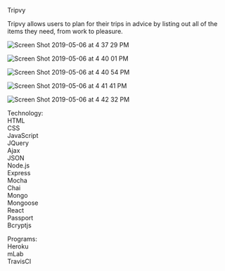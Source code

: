 Tripvy

Tripvy allows users to plan for their trips in advice by listing out all of the items they need, from work to pleasure.

![Screen Shot 2019-05-06 at 4 37 29 PM](https://user-images.githubusercontent.com/43621470/57256848-60171a00-701d-11e9-8fff-5aa9d60496de.png)

![Screen Shot 2019-05-06 at 4 40 01 PM](https://user-images.githubusercontent.com/43621470/57256941-a40a1f00-701d-11e9-8e23-a1b568fce926.png)

![Screen Shot 2019-05-06 at 4 40 54 PM](https://user-images.githubusercontent.com/43621470/57256985-c0a65700-701d-11e9-9727-ad616e4a9486.png)


![Screen Shot 2019-05-06 at 4 41 41 PM](https://user-images.githubusercontent.com/43621470/57257032-dca9f880-701d-11e9-8af9-d39ab213d5a5.png)

![Screen Shot 2019-05-06 at 4 42 32 PM](https://user-images.githubusercontent.com/43621470/57257074-fb0ff400-701d-11e9-976a-94c16f17d444.png)





Technology:
<br/>
HTML
<br/>
CSS
<br/>
JavaScript
<br/>
JQuery
<br/>
Ajax
<br/>
JSON
<br/>
Node.js
<br/>
Express
<br/>
Mocha
<br/>
Chai
<br/>
Mongo
<br/>
Mongoose
<br/>
React
<br/>
Passport
<br/>
Bcryptjs


Programs:
<br/>
Heroku
<br/>
mLab
<br/>
TravisCI
